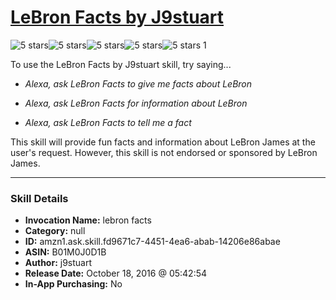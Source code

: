 # [LeBron Facts by J9stuart](http://alexa.amazon.com/#skills/amzn1.ask.skill.fd9671c7-4451-4ea6-abab-14206e86abae)
![5 stars](../../images/ic_star_black_18dp_1x.png)![5 stars](../../images/ic_star_black_18dp_1x.png)![5 stars](../../images/ic_star_black_18dp_1x.png)![5 stars](../../images/ic_star_black_18dp_1x.png)![5 stars](../../images/ic_star_black_18dp_1x.png) 1

To use the LeBron Facts by J9stuart skill, try saying...

* *Alexa, ask LeBron Facts to give me facts about LeBron*

* *Alexa, ask LeBron Facts for information about LeBron*

* *Alexa, ask LeBron Facts to tell me a fact*

This skill will provide fun facts and information about LeBron James at  the user's request. However, this skill is not endorsed or sponsored by LeBron James.

***

### Skill Details

* **Invocation Name:** lebron facts
* **Category:** null
* **ID:** amzn1.ask.skill.fd9671c7-4451-4ea6-abab-14206e86abae
* **ASIN:** B01M0J0D1B
* **Author:** j9stuart
* **Release Date:** October 18, 2016 @ 05:42:54
* **In-App Purchasing:** No
